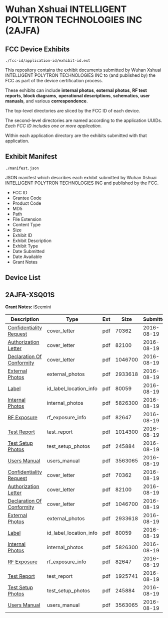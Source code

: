 # Wuhan Xshuai INTELLIGENT POLYTRON TECHNOLOGIES INC (2AJFA)
## FCC Device Exhibits

```
./fcc-id/application-id/exhibit-id.ext
```

This repository contains the exhibit documents submitted by Wuhan Xshuai INTELLIGENT POLYTRON TECHNOLOGIES INC to (and published by) the FCC as part of the device certification process.

These exhibits can include **internal photos**, **external photos**, **RF test reports**, **block diagrams**, **operational descriptions**, **schematics**, **user manuals**, and various **correspondence**.

The top-level directories are sliced by the FCC ID of each device.

The second-level directories are named according to the application UUIDs. *Each FCC ID includes one or more application.*

Within each application directory are the exhibits submitted with that application. 

## Exhibit Manifest

```
./manifest.json
```

JSON manifest which describes each exhibit submitted by Wuhan Xshuai INTELLIGENT POLYTRON TECHNOLOGIES INC and published by the FCC.

- FCC ID
- Grantee Code
- Product Code
- MD5
- Path
- File Extension
- Content Type
- Size
- Exhibit ID
- Exhibit Description
- Exhibit Type
- Date Submitted
- Date Available
- Grant Notes

## Device List
## 2AJFA-XSQ01S
**Grant Notes:** iSeemini

| Description | Type | Ext | Size | Submitted | Available |
| ----------- | ---- | --- | ---- | --------- | --------- |
| [Confidentiality Request](2AJFA-XSQ01S/dca2e3d6ab85e30c194bf7baceadcd0a/3105526.pdf) | cover_letter | pdf | 70362 | 2016-08-19 | 2016-08-19 |
| [Authorization Letter](2AJFA-XSQ01S/dca2e3d6ab85e30c194bf7baceadcd0a/3105527.pdf) | cover_letter | pdf | 82100 | 2016-08-19 | 2016-08-19 |
| [Declaration Of Conformity](2AJFA-XSQ01S/dca2e3d6ab85e30c194bf7baceadcd0a/3105528.pdf) | cover_letter | pdf | 1046700 | 2016-08-19 | 2016-08-19 |
| [External Photos](2AJFA-XSQ01S/dca2e3d6ab85e30c194bf7baceadcd0a/3105522.pdf) | external_photos | pdf | 2933618 | 2016-08-19 | 2016-08-19 |
| [Label](2AJFA-XSQ01S/dca2e3d6ab85e30c194bf7baceadcd0a/3105531.pdf) | id_label_location_info | pdf | 80059 | 2016-08-19 | 2016-08-19 |
| [Internal Photos](2AJFA-XSQ01S/dca2e3d6ab85e30c194bf7baceadcd0a/3105523.pdf) | internal_photos | pdf | 5826300 | 2016-08-19 | 2016-08-19 |
| [RF Exposure](2AJFA-XSQ01S/dca2e3d6ab85e30c194bf7baceadcd0a/3105530.pdf) | rf_exposure_info | pdf | 82647 | 2016-08-19 | 2016-08-19 |
| [Test Report](2AJFA-XSQ01S/dca2e3d6ab85e30c194bf7baceadcd0a/3105529.pdf) | test_report | pdf | 1014300 | 2016-08-19 | 2016-08-19 |
| [Test Setup Photos](2AJFA-XSQ01S/dca2e3d6ab85e30c194bf7baceadcd0a/3105524.pdf) | test_setup_photos | pdf | 245884 | 2016-08-19 | 2016-08-19 |
| [Users Manual](2AJFA-XSQ01S/dca2e3d6ab85e30c194bf7baceadcd0a/3105525.pdf) | users_manual | pdf | 3563065 | 2016-08-19 | 2016-08-19 |
| [Confidentiality Request](2AJFA-XSQ01S/2f229ec1b61db0a944d8e70c7ec4770b/3105526.pdf) | cover_letter | pdf | 70362 | 2016-08-19 | 2016-08-19 |
| [Authorization Letter](2AJFA-XSQ01S/2f229ec1b61db0a944d8e70c7ec4770b/3105527.pdf) | cover_letter | pdf | 82100 | 2016-08-19 | 2016-08-19 |
| [Declaration Of Conformity](2AJFA-XSQ01S/2f229ec1b61db0a944d8e70c7ec4770b/3105528.pdf) | cover_letter | pdf | 1046700 | 2016-08-19 | 2016-08-19 |
| [External Photos](2AJFA-XSQ01S/2f229ec1b61db0a944d8e70c7ec4770b/3105522.pdf) | external_photos | pdf | 2933618 | 2016-08-19 | 2016-08-19 |
| [Label](2AJFA-XSQ01S/2f229ec1b61db0a944d8e70c7ec4770b/3105531.pdf) | id_label_location_info | pdf | 80059 | 2016-08-19 | 2016-08-19 |
| [Internal Photos](2AJFA-XSQ01S/2f229ec1b61db0a944d8e70c7ec4770b/3105523.pdf) | internal_photos | pdf | 5826300 | 2016-08-19 | 2016-08-19 |
| [RF Exposure](2AJFA-XSQ01S/2f229ec1b61db0a944d8e70c7ec4770b/3105530.pdf) | rf_exposure_info | pdf | 82647 | 2016-08-19 | 2016-08-19 |
| [Test Report](2AJFA-XSQ01S/2f229ec1b61db0a944d8e70c7ec4770b/3105554.pdf) | test_report | pdf | 1925741 | 2016-08-19 | 2016-08-19 |
| [Test Setup Photos](2AJFA-XSQ01S/2f229ec1b61db0a944d8e70c7ec4770b/3105524.pdf) | test_setup_photos | pdf | 245884 | 2016-08-19 | 2016-08-19 |
| [Users Manual](2AJFA-XSQ01S/2f229ec1b61db0a944d8e70c7ec4770b/3105525.pdf) | users_manual | pdf | 3563065 | 2016-08-19 | 2016-08-19 |

